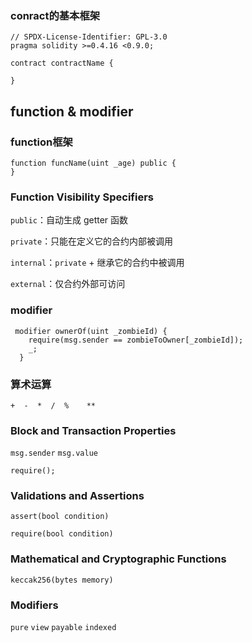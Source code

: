 ### conract的基本框架
```solidty
// SPDX-License-Identifier: GPL-3.0
pragma solidity >=0.4.16 <0.9.0;

contract contractName {

}
```

## function & modifier
### function框架
```solidity
function funcName(uint _age) public {
}
```

### Function Visibility Specifiers
`public`：自动生成 getter 函数

`private`：只能在定义它的合约内部被调用

`internal`：`private` + 继承它的合约中被调用

`external`：仅合约外部可访问

### modifier
```solidity
 modifier ownerOf(uint _zombieId) {
    require(msg.sender == zombieToOwner[_zombieId]);
    _;
  }
```

### 算术运算
`+  -  *  /  %    **`

### Block and Transaction Properties
`msg.sender` `msg.value`

```solidity
require();
```

### Validations and Assertions
`assert(bool condition)`

`require(bool condition)`

### Mathematical and Cryptographic Functions
`keccak256(bytes memory)`

### Modifiers
`pure`  `view`  `payable`  `indexed`
